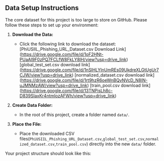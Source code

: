 ## Data Setup Instructions

The core dataset for this project is too large to store on GitHub. Please follow these steps to set up your environment:

1.  **Download the Data:**
    * Click the following link to download the dataset:
        [PhiUSIIL_Phishing_URL_Dataset.csv Download Link] (https://drive.google.com/file/d/1oF2HNt-PUaAl9F0zPQ7FCLfW8FkLY8lH/view?usp=drive_link)
        [global_test_set.csv download link] (https://drive.google.com/file/d/1nSlHLYlnUmREs09UkdreXLGtUgUr7CJW/view?usp=drive_link)
        [normalized_dataset.csv download link] (https://drive.google.com/file/d/1rt9hzR6oeWnBQvNVcD_N8IN-uJMNMzAW/view?usp=drive_link)
        [train_pool.csv download link] (https://drive.google.com/file/d/13TNPisLh8c-D839SIaxKr4ntmIozAFWh/view?usp=drive_link)


2.  **Create Data Folder:**
    * In the root of this project, create a folder named `data/`.

3.  **Place the File:**
    * Place the downloaded CSV files(`PhiUSIIL_Phishing_URL_Dataset.csv`,`global_test_set.csv`,`normalized_dataset.csv`,`train_pool.csv`) directly into the new `data/` folder.

Your project structure should look like this: